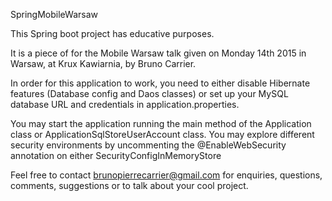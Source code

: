 SpringMobileWarsaw

This Spring boot project has educative purposes.

It is a piece of for the Mobile Warsaw talk given on Monday 14th 2015 in Warsaw, at Krux Kawiarnia, by Bruno Carrier.

In order for this application to work, you need to either disable Hibernate features (Database config and Daos classes)
or set up your MySQL database URL and credentials in application.properties.

You may start the application running the main method of the Application class or ApplicationSqlStoreUserAccount class.
You may explore different security environments by uncommenting the @EnableWebSecurity annotation on either SecurityConfigInMemoryStore

Feel free to contact brunopierrecarrier@gmail.com for enquiries, questions, comments, suggestions or to talk about your cool project.

